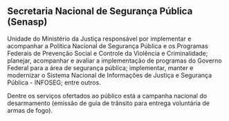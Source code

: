 Secretaria Nacional de Segurança Pública (Senasp)
---

Unidade do Ministério da Justiça responsável por implementar e acompanhar a Política Nacional de Segurança Pública e os Programas Federais de Prevenção Social e Controle da Violência e Criminalidade; planejar, acompanhar e avaliar a implementação de programas do Governo Federal para a área de segurança pública; implementar, manter e modernizar o Sistema Nacional de Informações de Justiça e Segurança Pública - INFOSEG; entre outros.

Dentre os serviços ofertados ao público está a campanha nacional do desarmamento (emissão de guia de trânsito para entrega voluntária de armas de fogo).